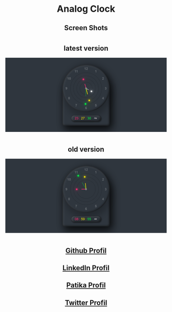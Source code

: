 <div align="center">

# Analog Clock
## Screen Shots
#
## latest version
![](images/screenShot2.png)
#
## old version
![](images/screenShot1.png)

# 
## [Github Profil](https://github.com/tnhnatalay)
## [LinkedIn Profil](https://www.linkedin.com/in/tnhnatalay/)
## [Patika Profil](https://app.patika.dev/tnhnatalay)
## [Twitter Profil](https://twitter.com/_monkgyatso)
# 

</div>